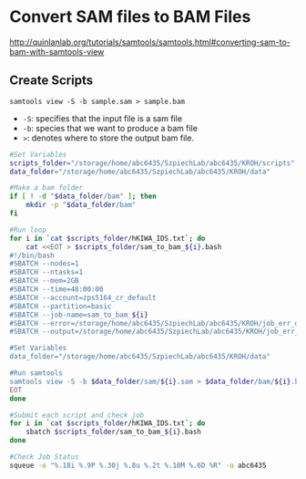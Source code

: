 # Convert SAM files to BAM Files 
http://quinlanlab.org/tutorials/samtools/samtools.html#converting-sam-to-bam-with-samtools-view

## Create Scripts
`samtools view -S -b sample.sam > sample.bam`
- `-S`: specifies that the input file is a sam file
- `-b`: species that we want to produce a bam file
- `>`: denotes where to store the output bam file.

```bash
#Set Variables
scripts_folder="/storage/home/abc6435/SzpiechLab/abc6435/KROH/scripts"
data_folder="/storage/home/abc6435/SzpiechLab/abc6435/KROH/data"

#Make a bam folder
if [ ! -d "$data_folder/bam" ]; then
    mkdir -p "$data_folder/bam"
fi

#Run loop
for i in `cat $scripts_folder/hKIWA_IDS.txt`; do 
    cat <<EOT > $scripts_folder/sam_to_bam_${i}.bash
#!/bin/bash
#SBATCH --nodes=1
#SBATCH --ntasks=1
#SBATCH --mem=2GB
#SBATCH --time=48:00:00
#SBATCH --account=zps5164_cr_default
#SBATCH --partition=basic
#SBATCH --job-name=sam_to_bam_${i}
#SBATCH --error=/storage/home/abc6435/SzpiechLab/abc6435/KROH/job_err_output/%x.%j.err
#SBATCH --output=/storage/home/abc6435/SzpiechLab/abc6435/KROH/job_err_output/%x.%j.out

#Set Variables
data_folder="/storage/home/abc6435/SzpiechLab/abc6435/KROH/data"

#Run samtools
samtools view -S -b $data_folder/sam/${i}.sam > $data_folder/bam/${i}.bam
EOT
done

#Submit each script and check job
for i in `cat $scripts_folder/hKIWA_IDS.txt`; do 
    sbatch $scripts_folder/sam_to_bam_${i}.bash
done

#Check Job Status
squeue -o "%.18i %.9P %.30j %.8u %.2t %.10M %.6D %R" -u abc6435
```


